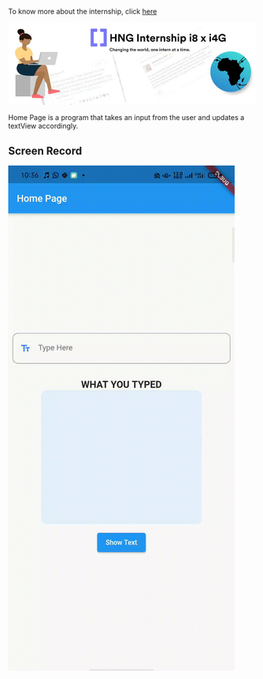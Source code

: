 To know more about the internship, click [here](https://internship.zuri.team) 

<img src="https://github.com/presh-devs/hngtask1/blob/main/hng.jpeg" alt="Icon"/>

Home Page is a program that takes an input from the user and updates a textView accordingly.

## Screen Record
<img src="https://github.com/presh-devs/hngtask1/blob/main/ScreenRecord.gif" alt="Icon"/>

